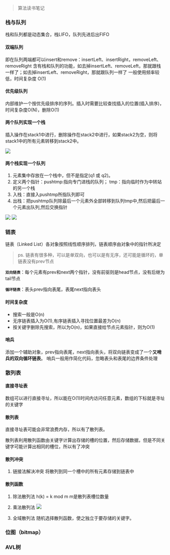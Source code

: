 >算法读书笔记

### 栈与队列
栈和队列都是动态集合，栈LIFO，队列先进后出FIFO

#### 双端队列
即在队列两端都可以insert和remove：insertLeft、insertRight，removeLeft、removeRight
含有栈和队列的功能，如去掉insertLeft、removeLeft，那就跟栈一样了；如去掉insertLeft、removeRight，那就跟队列一样了
一般使用频率较低，时间复杂度 O(1)

#### 优先级队列
内部维护一个按优先级排序的序列。插入时需要比较查找插入的位置(插入排序)，时间复杂度O(N)，删除O(1)

#### 两个队列实现一个栈
插入操作在stack1中进行，删除操作在stack2中进行，如果stack2为空，则将stack1中的所有元素转移到stack2中。

![](http://images.cnitblog.com/blog/408927/201303/01213849-465c3235203447c1960257f78c95a260.png)

#### 两个栈实现一个队列
1. 元素集中存放在一个栈中，但不是指定(q1 或 q2)。
2. 定义两个指针：pushtmp:指向专门进栈的队列； tmp：指向临时作为中转站的另一个栈
3. 入栈：直接入pushtmp所指队列即可
4. 出栈：把pushtmp队列除最后一个元素外全部转移到队列tmp中,然后把最后一个元素出队列,然后交换指针

![](http://images.cnitblog.com/blog/408927/201303/02121843-6e98f7733ed34e06ad584ac91dde3404.x-png)
![](http://images.cnitblog.com/blog/408927/201303/02122023-18d8a2abe3b74cb6839c6b08d8c43b61.x-png)

### 链表
链表（Linked List）各对象按照线性顺序排列，链表顺序由对象中的指针所决定
>ps. 链表有很多种，可以是单双向，也可以是有无序，还可能是循环的，单链表没有prev节点

**`双向链表`**：每个元素有prev和next两个指针，没有前驱则是head节点，没有后继为tail节点

**`循环链表`**：表头prev指向表尾，表尾next指向表头

#### 时间复杂度
- 搜索一般是O(n)
- 无序链表插入为O(1),有序链表插入寻找位置最差为O(n)
- 按关键字删除先搜索，所以为O(n)，如果直接给节点元素指针，则为O(1)

#### 哨兵
添加一个辅助对象，prev指向表尾，next指向表头，将双向链表变成了一个**又哨兵的双向循环链表**。
哨兵一般用作简化代码，忽略表头和表尾的边界条件处理

### 散列表
#### 直接寻址表
数组可以进行直接寻址，所以能在O(1)时间内访问任意元素，数组的下标就是寻址的关键字

#### 散列表
直接寻址表可能会非常浪费内存，所以有了散列表。

散列表利用散列函数由关键字计算出存储的槽的位置，然后存储数据，但是不同关键字可能计算出相同的槽位，所以有了冲突

#### 散列冲突
1. 链接法解决冲突
将散列到同一个槽中的所有元素存储到链表中

#### 散列函数

1. 除法散列法
h(k) = k mod m
m是散列表槽位数量

2. 乘法散列法
![](http://hi.csdn.net/attachment/201103/3/9610_129911890437V8.png)

3. 全域散列法
随机选择散列函数，使之独立于要存储的关键字。



### 位图（bitmap）

### AVL树





















